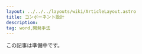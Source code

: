 ```yaml
---
layout: ../../../layouts/wiki/ArticleLayout.astro
title: コンポーネント設計
description:
tag: word,開発手法
---
```


この記事は準備中です。
